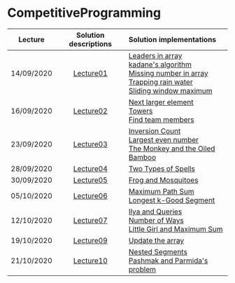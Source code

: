 # CompetitiveProgramming
| Lecture        | Solution descriptions      | Solution  implementations |
| :-------------: |:-------------:| :-----|
| 14/09/2020    | [Lecture01](https://github.com/eleonoradgr/CompetitiveProgramming/tree/master/Lecture01) | [Leaders in array](https://github.com/eleonoradgr/CompetitiveProgramming/blob/master/Lecture01/leaders.cpp) <br /> [kadane's algorithm](https://github.com/eleonoradgr/CompetitiveProgramming/blob/master/Lecture01/kadane.cpp) <br /> [Missing number in array](https://github.com/eleonoradgr/CompetitiveProgramming/blob/master/Lecture01/missingNumber.cpp) <br /> [Trapping rain water](https://github.com/eleonoradgr/CompetitiveProgramming/blob/master/Lecture01/trappingWater.cpp) <br /> [Sliding window maximum](https://github.com/eleonoradgr/CompetitiveProgramming/blob/master/Lecture01/slidingWinMax.cpp)|
| 16/09/2020    | [Lecture02](https://github.com/eleonoradgr/CompetitiveProgramming/tree/master/Lecture02) | [Next larger element](https://github.com/eleonoradgr/CompetitiveProgramming/blob/master/Lecture02/nextLargerElem.cpp) <br /> [Towers](https://github.com/eleonoradgr/CompetitiveProgramming/blob/master/Lecture02/towers.cpp) <br /> [Find team members](https://github.com/eleonoradgr/CompetitiveProgramming/blob/master/Lecture02/findTeamMemebers.cpp)   |
| 23/09/2020    | [Lecture03](https://github.com/eleonoradgr/CompetitiveProgramming/tree/master/Lecture03) | [Inversion Count](https://github.com/eleonoradgr/CompetitiveProgramming/blob/master/Lecture03/inversionCount.cpp) <br /> [Largest even number](https://github.com/eleonoradgr/CompetitiveProgramming/blob/master/Lecture03/largestEvenNumber.cpp) <br /> [The Monkey and the Oiled Bamboo](https://github.com/eleonoradgr/CompetitiveProgramming/blob/master/Lecture03/mokeyBamboo.cpp) |
| 28/09/2020    | [Lecture04](https://github.com/eleonoradgr/CompetitiveProgramming/tree/master/Lecture04) | [Two Types of Spells](https://github.com/eleonoradgr/CompetitiveProgramming/blob/master/Lecture04/twoTypesSpells.cpp) |
| 30/09/2020    | [Lecture05](https://github.com/eleonoradgr/CompetitiveProgramming/tree/master/Lecture05) | [Frog and Mosquitoes](https://github.com/eleonoradgr/CompetitiveProgramming/blob/master/Lecture05/frogsMosquitoes.cpp)|
| 05/10/2020    | [Lecture06](https://github.com/eleonoradgr/CompetitiveProgramming/tree/master/Lecture06) | [Maximum Path Sum](https://github.com/eleonoradgr/CompetitiveProgramming/blob/master/Lecture06/maxPathSum.cpp) <br /> [ Longest k-Good Segment](https://github.com/eleonoradgr/CompetitiveProgramming/blob/master/Lecture06/kGood.cpp)|
| 12/10/2020    | [Lecture07](https://github.com/eleonoradgr/CompetitiveProgramming/tree/master/Lecture07) | [Ilya and Queries](https://github.com/eleonoradgr/CompetitiveProgramming/blob/master/Lecture07/ilyaQueries.cpp) <br /> [Number of Ways](https://github.com/eleonoradgr/CompetitiveProgramming/blob/master/Lecture07/numberOfWays.cpp) <br /> [Little Girl and Maximum Sum](https://github.com/eleonoradgr/CompetitiveProgramming/blob/master/Lecture07/littleGirl.cpp) <br/>|
| 19/10/2020    | [Lecture09](https://github.com/eleonoradgr/CompetitiveProgramming/tree/master/Lecture09) | [Update the array](https://github.com/eleonoradgr/CompetitiveProgramming/blob/master/Lecture09/updateArray.cpp)|
| 21/10/2020    | [Lecture10](https://github.com/eleonoradgr/CompetitiveProgramming/tree/master/Lecture10) | [Nested Segments](https://github.com/eleonoradgr/CompetitiveProgramming/blob/master/Lecture10/nestedSegment.cpp) <br /> [Pashmak and Parmida's problem](https://github.com/eleonoradgr/CompetitiveProgramming/blob/master/Lecture10/pashpar.cpp)|